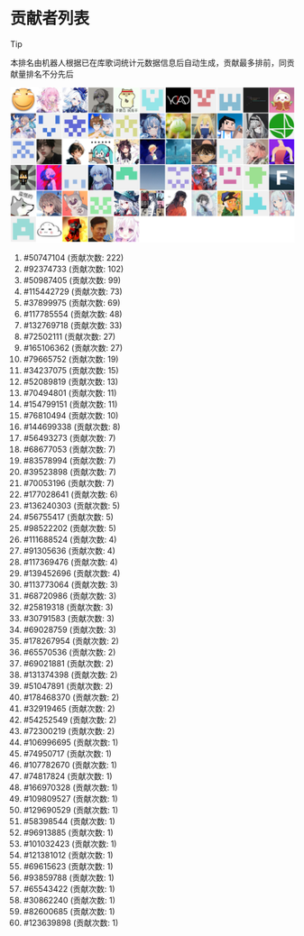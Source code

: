 # 贡献者列表

> [!TIP]
> 本排名由机器人根据已在库歌词统计元数据信息后自动生成，贡献最多排前，同贡献量排名不分先后

![贡献者头像画廊](./CONTRIBUTORS.svg)

1. #50747104 (贡献次数: 222)
2. #92374733 (贡献次数: 102)
3. #50987405 (贡献次数: 99)
4. #115442729 (贡献次数: 73)
5. #37899975 (贡献次数: 69)
6. #117785554 (贡献次数: 48)
7. #132769718 (贡献次数: 33)
8. #72502111 (贡献次数: 27)
9. #165106362 (贡献次数: 27)
10. #79665752 (贡献次数: 19)
11. #34237075 (贡献次数: 15)
12. #52089819 (贡献次数: 13)
13. #70494801 (贡献次数: 11)
14. #154799151 (贡献次数: 11)
15. #76810494 (贡献次数: 10)
16. #144699338 (贡献次数: 8)
17. #56493273 (贡献次数: 7)
18. #68677053 (贡献次数: 7)
19. #83578994 (贡献次数: 7)
20. #39523898 (贡献次数: 7)
21. #70053196 (贡献次数: 7)
22. #177028641 (贡献次数: 6)
23. #136240303 (贡献次数: 5)
24. #56755417 (贡献次数: 5)
25. #98522202 (贡献次数: 5)
26. #111688524 (贡献次数: 4)
27. #91305636 (贡献次数: 4)
28. #117369476 (贡献次数: 4)
29. #139452696 (贡献次数: 4)
30. #113773064 (贡献次数: 3)
31. #68720986 (贡献次数: 3)
32. #25819318 (贡献次数: 3)
33. #30791583 (贡献次数: 3)
34. #69028759 (贡献次数: 3)
35. #178267954 (贡献次数: 2)
36. #65570536 (贡献次数: 2)
37. #69021881 (贡献次数: 2)
38. #131374398 (贡献次数: 2)
39. #51047891 (贡献次数: 2)
40. #178468370 (贡献次数: 2)
41. #32919465 (贡献次数: 2)
42. #54252549 (贡献次数: 2)
43. #72300219 (贡献次数: 2)
44. #106996695 (贡献次数: 1)
45. #74950717 (贡献次数: 1)
46. #107782670 (贡献次数: 1)
47. #74817824 (贡献次数: 1)
48. #166970328 (贡献次数: 1)
49. #109809527 (贡献次数: 1)
50. #129690529 (贡献次数: 1)
51. #58398544 (贡献次数: 1)
52. #96913885 (贡献次数: 1)
53. #101032423 (贡献次数: 1)
54. #121381012 (贡献次数: 1)
55. #69615623 (贡献次数: 1)
56. #93859788 (贡献次数: 1)
57. #65543422 (贡献次数: 1)
58. #30862240 (贡献次数: 1)
59. #82600685 (贡献次数: 1)
60. #123639898 (贡献次数: 1)
